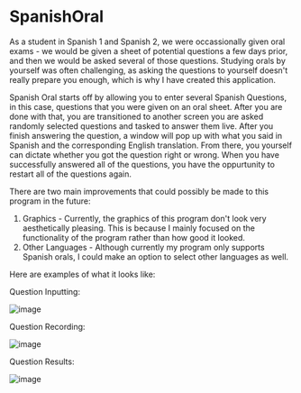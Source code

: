 # SpanishOral

As a student in Spanish 1 and Spanish 2, we were occassionally given oral exams - we would be given a sheet of potential questions a few days prior, and then we would be asked several of those questions. Studying orals by yourself was often challenging, as asking the questions to yourself doesn't really prepare you enough, which is why I have created this application.

Spanish Oral starts off by allowing you to enter several Spanish Questions, in this case, questions that you were given on an oral sheet. After you are done with that, you are transitioned to another screen you are asked randomly selected questions and tasked to answer them live. After you finish answering the question, a window will pop up with what you said in Spanish and the corresponding English translation. From there, you yourself can dictate whether you got the question right or wrong. When you have successfully answered all of the questions, you have the oppurtunity to restart all of the questions again. 

There are two main improvements that could possibly be made to this program in the future:
1. Graphics - Currently, the graphics of this program don't look very aesthetically pleasing. This is because I mainly focused on the functionality of the program rather than how good it looked. 
2. Other Languages - Although currently my program only supports Spanish orals, I could make an option to select other languages as well. 




Here are examples of what it looks like:




Question Inputting:

![image](https://github.com/GithubArnavSharma/SpanishOral/assets/77365987/c1b08eb4-54ee-4f73-b6d8-c403bf0d4bf8)

Question Recording:

![image](https://github.com/GithubArnavSharma/SpanishOral/assets/77365987/2c3ab323-f2cc-4955-8e4c-8020452dada7)

Question Results:

![image](https://github.com/GithubArnavSharma/SpanishOral/assets/77365987/2cf58205-4d17-40e5-ba83-dbcf6472572a)
